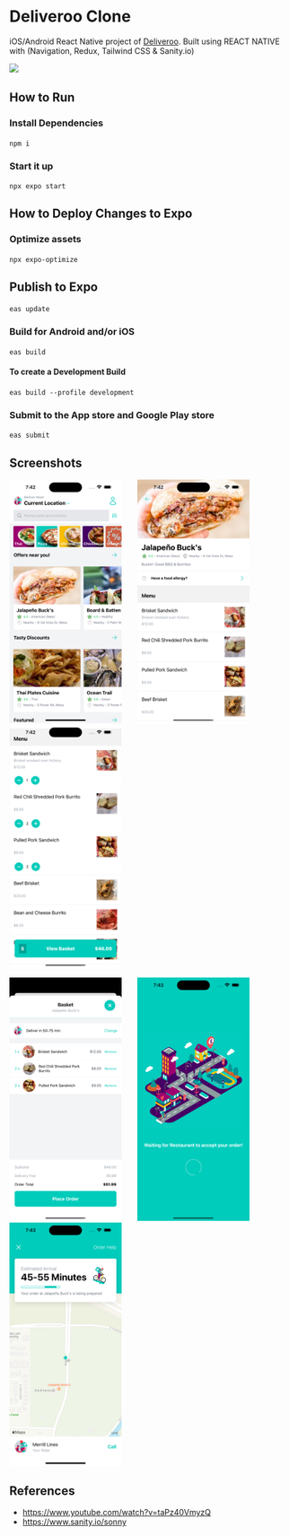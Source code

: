 # Deliveroo Clone

iOS/Android React Native project of [Deliveroo](https://deliveroo.co.uk/). Built using REACT NATIVE with (Navigation, Redux, Tailwind CSS & Sanity.io)

<img src="assets/screenshots/app-demo.gif" width="300"/>

## How to Run

### Install Dependencies

`npm i`

### Start it up

`npx expo start`

## How to Deploy Changes to Expo

### Optimize assets

`npx expo-optimize`

## Publish to Expo

`eas update`

### Build for Android and/or iOS

`eas build`

#### To create a Development Build

`eas build --profile development`

### Submit to the App store and Google Play store

`eas submit`

## Screenshots

<img src="assets/screenshots/home-page.png" width="200"/>&nbsp; &nbsp; &nbsp; &nbsp;<img src="assets/screenshots/restaurant-page.png" width="200"/>&nbsp; &nbsp; &nbsp; &nbsp;<img src="assets/screenshots/restaurant-page2.png" width="200"/>

<img src="assets/screenshots/basket-page.png" width="200"/>&nbsp; &nbsp; &nbsp; &nbsp;<img src="assets/screenshots/preparing-order-page.png" width="200"/>&nbsp; &nbsp; &nbsp; &nbsp;<img src="assets/screenshots/delivery-page.png" width="200"/>

## References

- https://www.youtube.com/watch?v=taPz40VmyzQ
- https://www.sanity.io/sonny
